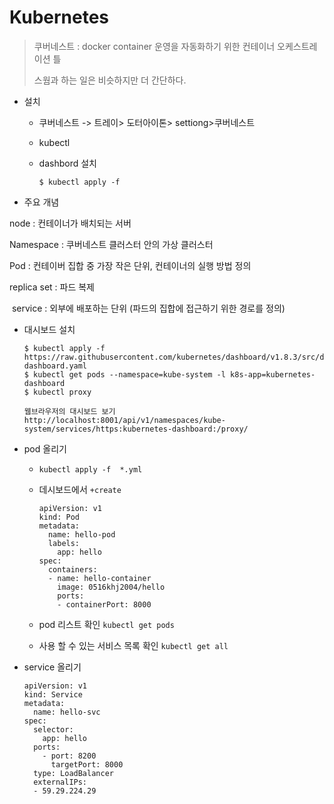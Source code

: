 # Kubernetes

> 쿠버네스트 : docker container 운영을 자동화하기 위한 컨테이너 오케스트레이션 틀 
>
> 스웜과 하는 일은 비슷하지만 더 간단하다. 

- 설치 

  - 쿠버네스트 -> 트레이> 도터아이톤> settiong>쿠버네스트

  - kubectl 

  - dashbord 설치

    ```
    $ kubectl apply -f 
    ```

    

-  주요 개념 

  node : 컨테이너가 배치되는 서버

  Namespace : 쿠버네스트 클러스터 안의 가상 클러스터

  Pod : 컨테이버 집합 중 가장 작은 단위, 컨테이너의 실행 방법  정의 

  replica set : 파드 복제

​       service : 외부에 배포하는 단위 (파드의 집합에 접근하기 위한 경로를 정의)

- 대시보드 설치 

  ```
  $ kubectl apply -f https://raw.githubusercontent.com/kubernetes/dashboard/v1.8.3/src/deploy/recommended/kubernetes-dashboard.yaml
  $ kubectl get pods --namespace=kube-system -l k8s-app=kubernetes-dashboard
  $ kubectl proxy 
  
  웹브라우저의 대시보드 보기 
  http://localhost:8001/api/v1/namespaces/kube-system/services/https:kubernetes-dashboard:/proxy/
  ```

- pod 올리기 

  - `kubectl apply -f  *.yml`

  - 데시보드에서 `+create`

    ```
    apiVersion: v1
    kind: Pod
    metadata:
      name: hello-pod
      labels:
        app: hello
    spec:
      containers:
      - name: hello-container
        image: 0516khj2004/hello
        ports:
        - containerPort: 8000
    ```

  - pod 리스트 확인 `kubectl get pods` 

  - 사용 할 수 있는 서비스 목록 확인 `kubectl get all` 

- service 올리기 

  ```
  apiVersion: v1
  kind: Service
  metadata:
    name: hello-svc
  spec:
    selector:
      app: hello
    ports:
      - port: 8200
        targetPort: 8000
    type: LoadBalancer
    externalIPs:
    - 59.29.224.29
  ```

  

